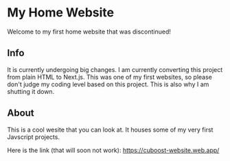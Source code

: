 # My Home Website
Welcome to my first home website that was discontinued!

## Info
It is currently undergoing big changes. I am currently converting this project from plain HTML to Next.js. This was one of my first websites, so please don't judge my coding level based on this project. This is also why I am shutting it down.

## About
This is a cool wesite that you can look at. It houses some of my very first Javscript projects.

Here is the link (that will soon not work):
https://cuboost-website.web.app/
